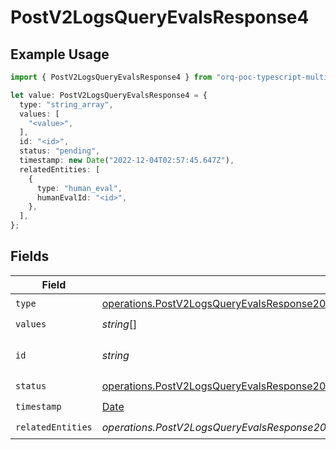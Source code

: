 # PostV2LogsQueryEvalsResponse4

## Example Usage

```typescript
import { PostV2LogsQueryEvalsResponse4 } from "orq-poc-typescript-multi-env-version/models/operations";

let value: PostV2LogsQueryEvalsResponse4 = {
  type: "string_array",
  values: [
    "<value>",
  ],
  id: "<id>",
  status: "pending",
  timestamp: new Date("2022-12-04T02:57:45.647Z"),
  relatedEntities: [
    {
      type: "human_eval",
      humanEvalId: "<id>",
    },
  ],
};
```

## Fields

| Field                                                                                                                                                                                    | Type                                                                                                                                                                                     | Required                                                                                                                                                                                 | Description                                                                                                                                                                              |
| ---------------------------------------------------------------------------------------------------------------------------------------------------------------------------------------- | ---------------------------------------------------------------------------------------------------------------------------------------------------------------------------------------- | ---------------------------------------------------------------------------------------------------------------------------------------------------------------------------------------- | ---------------------------------------------------------------------------------------------------------------------------------------------------------------------------------------- |
| `type`                                                                                                                                                                                   | [operations.PostV2LogsQueryEvalsResponse200ApplicationJSONResponseBodyItems34Type](../../models/operations/postv2logsqueryevalsresponse200applicationjsonresponsebodyitems34type.md)     | :heavy_check_mark:                                                                                                                                                                       | N/A                                                                                                                                                                                      |
| `values`                                                                                                                                                                                 | *string*[]                                                                                                                                                                               | :heavy_check_mark:                                                                                                                                                                       | N/A                                                                                                                                                                                      |
| `id`                                                                                                                                                                                     | *string*                                                                                                                                                                                 | :heavy_check_mark:                                                                                                                                                                       | The id of the resource                                                                                                                                                                   |
| `status`                                                                                                                                                                                 | [operations.PostV2LogsQueryEvalsResponse200ApplicationJSONResponseBodyItems34Status](../../models/operations/postv2logsqueryevalsresponse200applicationjsonresponsebodyitems34status.md) | :heavy_check_mark:                                                                                                                                                                       | N/A                                                                                                                                                                                      |
| `timestamp`                                                                                                                                                                              | [Date](https://developer.mozilla.org/en-US/docs/Web/JavaScript/Reference/Global_Objects/Date)                                                                                            | :heavy_check_mark:                                                                                                                                                                       | N/A                                                                                                                                                                                      |
| `relatedEntities`                                                                                                                                                                        | *operations.PostV2LogsQueryEvalsResponse200ApplicationJSONResponseBodyItems34RelatedEntities*[]                                                                                          | :heavy_check_mark:                                                                                                                                                                       | N/A                                                                                                                                                                                      |